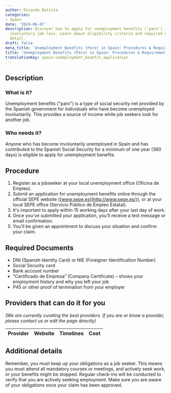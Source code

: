 ```yaml
---
author: Ricardo Batista
categories:
- Spain
date: '2024-06-07'
description: Discover how to apply for unemployment benefits ('paro') in Spain after
  involuntary job loss. Learn about eligibility criteria and required documents in
  detail.
draft: false
meta_title: 'Unemployment Benefits (Paro) in Spain: Procedures & Requirements'
title: 'Unemployment Benefits (Paro) in Spain: Procedures & Requirements'
translationKey: spain-unemployment_benefit_application
---
```



## Description
### What is it?
Unemployment benefits ("paro") is a type of social security net provided by the Spanish government for individuals who have become unemployed involuntarily. This provides a source of income while job seekers look for another job.

### Who needs it?
Anyone who has become involuntarily unemployed in Spain and has contributed to the Spanish Social Security for a minimum of one year (360 days) is eligible to apply for unemployment benefits.

## Procedure
1. Register as a jobseeker at your local unemployment office (Oficina de Empleo).
2. Submit an application for unemployment benefits online through the official SEPE website ([www.sepe.es](http://www.sepe.es/)), or at your local SEPE office (Servicio Público de Empleo Estatal).
3. It's important to apply within 15 working days after your last day of work.
4. Once you’ve submitted your application, you’ll receive a text message or email confirmation.
5. You'll be given an appointment to discuss your situation and confirm your claim.

## Required Documents
- DNI (Spanish Identity Card) or NIE (Foreigner Identification Number)
- Social Security card
- Bank account number
- "Certificado de Empresa” (Company Certificate) – shows your employment history and why you left your job
- P45 or other proof of termination from your employer

## Providers that can do it for you

_(We are currently curating the best providers. If you are or know a provider, please contact us or edit the page directly)_

| Provider        |     Website     |     Timelines    |       Cost      |
| --------------- | --------------- |  :-------------: | :-------------: |

## Additional details
Remember, you must keep up your obligations as a job seeker. This means you must attend all mandatory courses or meetings, and actively seek work, or your benefits might be stopped. Regular check-ins will be conducted to verify that you are actively seeking employment. Make sure you are aware of your obligations once your claim has been approved.